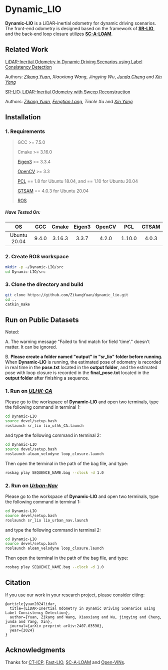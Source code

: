 # Dynamic_LIO

**Dynamic-LIO** is a LiDAR-inertial odometry for dynamic driving scenarios. The front-end odometry is designed based on the framework of [**SR-LIO**](https://github.com/ZikangYuan/sr_lio), and the back-end loop closure utilizes [**SC-A-LOAM**](https://github.com/gisbi-kim/SC-A-LOAM).

## Related Work

[LiDAR-Inertial Odometry in Dynamic Driving Scenarios using Label Consistency Detection](https://arxiv.org/abs/2407.03590)

Authors: [*Zikang Yuan*](https://scholar.google.com/citations?hl=zh-CN&user=acxdM9gAAAAJ), *Xiaoxiang Wang*, *Jingying Wu*, [*Junda Cheng*](https://scholar.google.com/citations?user=_G_Tu9EAAAAJ&hl=zh-CN) and [*Xin Yang*](https://scholar.google.com/citations?user=lsz8OOYAAAAJ&hl=zh-CN)

[SR-LIO: LiDAR-Inertial Odometry with Sweep Reconstruction](https://ieeexplore.ieee.org/document/10802314)

Authors: [*Zikang Yuan*](https://scholar.google.com/citations?hl=zh-CN&user=acxdM9gAAAAJ), [*Fengtian Lang*](https://scholar.google.com/citations?hl=zh-CN&user=zwgGSkEAAAAJ&view_op=list_works&gmla=ABEO0Yrl4-YPuowyntSYyCW760yxM5-IWkF8FGV4t9bs9qz1oWrqnlHmPdbt7LMcMDc04kl2puqRR4FaZvaCUONsX7MQhuAC6a--VS2pTsuwj-CyKgWp3iWDP2TS0I__Zui5da4), *Tianle Xu* and [*Xin Yang*](https://scholar.google.com/citations?user=lsz8OOYAAAAJ&hl=zh-CN)

## Installation

### 1. Requirements

> GCC >= 7.5.0
>
> Cmake >= 3.16.0
> 
> [Eigen3](http://eigen.tuxfamily.org/index.php?title=Main_Page) >= 3.3.4
>
> [OpenCV](https://github.com/opencv/opencv) >= 3.3
>
> [PCL](https://pointclouds.org/downloads/) == 1.8 for Ubuntu 18.04, and == 1.10 for Ubuntu 20.04
>
> [GTSAM](https://github.com/borglab/gtsam/tree/4.0.3) == 4.0.3 for Ubuntu 20.04
>
> [ROS](http://wiki.ros.org/ROS/Installation)

##### Have Tested On:

| OS    | GCC  | Cmake | Eigen3 | OpenCV | PCL | GTSAM |
|:-:|:-:|:-:|:-:|:-:|:-:|:-:|
| Ubuntu 20.04 | 9.4.0  | 3.16.3 | 3.3.7 | 4.2.0 | 1.10.0 | 4.0.3 |

### 2. Create ROS workspace

```bash
mkdir -p ~/Dynamic-LIO/src
cd Dynamic-LIO/src
```

### 3. Clone the directory and build

```bash
git clone https://github.com/ZikangYuan/dynamic_lio.git
cd ..
catkin_make
```

## Run on Public Datasets

Noted:

A. The warning message "Failed to find match for field 'time'." doesn't matter. It can be ignored.

B. **Please create a folder named "output" in "sr_lio" folder before running.** When **Dynamic-LIO** is running, the estimated pose of odometry is recorded in real time in the **pose.txt** located in the **output folder**, and the estimated pose with loop closure is recorded in the **final_pose.txt** located in the **output folder** after finishing a sequence.

###  1. Run on [*ULHK-CA*](https://github.com/weisongwen/UrbanLoco)

Please go to the workspace of **Dynamic-LIO** and open two terminals, type the following command in terminal 1:

```bash
cd Dynamic-LIO
source devel/setup.bash
roslaunch sr_lio lio_ulhk_CA.launch
```

and type the following command in terminal 2:

```bash
cd Dynamic-LIO
source devel/setup.bash
roslaunch aloam_velodyne loop_closure.launch
```

Then open the terminal in the path of the bag file, and type:

```bash
rosbag play SEQUENCE_NAME.bag --clock -d 1.0
```

###  2. Run on [*Urban-Nav*](https://github.com/weisongwen/UrbanNavDataset)

Please go to the workspace of **Dynamic-LIO** and open two terminals, type the following command in terminal 1:

```bash
cd Dynamic-LIO
source devel/setup.bash
roslaunch sr_lio lio_urban_nav.launch
```

and type the following command in terminal 2:

```bash
cd Dynamic-LIO
source devel/setup.bash
roslaunch aloam_velodyne loop_closure.launch
```

Then open the terminal in the path of the bag file, and type:

```bash
rosbag play SEQUENCE_NAME.bag --clock -d 1.0
```

## Citation

If you use our work in your research project, please consider citing:

```
@article{yuan2024lidar,
  title={LiDAR-Inertial Odometry in Dynamic Driving Scenarios using Label Consistency Detection},
  author={Yuan, Zikang and Wang, Xiaoxiang and Wu, jingying and Cheng, junda and Yang, Xin},
  journal={arXiv preprint arXiv:2407.03590},
  year={2024}
}
```

## Acknowledgments

Thanks for [CT-ICP](https://github.com/jedeschaud/ct_icp), [Fast-LIO](https://github.com/hku-mars/FAST_LIO), [SC-A-LOAM](https://github.com/gisbi-kim/SC-A-LOAM) and [Open-VINs](https://github.com/rpng/open_vins).
